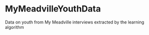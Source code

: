 # MyMeadvilleYouthData
Data on youth from My Meadville interviews extracted by the learning algorithm
